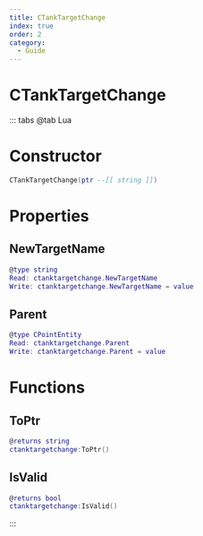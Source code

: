 ```yaml
---
title: CTankTargetChange
index: true
order: 2
category:
  - Guide
---
```


# CTankTargetChange

::: tabs
@tab Lua
# Constructor
```lua
CTankTargetChange(ptr --[[ string ]])
```
# Properties
## NewTargetName 
```lua
@type string
Read: ctanktargetchange.NewTargetName
Write: ctanktargetchange.NewTargetName = value
```
## Parent 
```lua
@type CPointEntity
Read: ctanktargetchange.Parent
Write: ctanktargetchange.Parent = value
```
# Functions
## ToPtr
```lua
@returns string
ctanktargetchange:ToPtr()
```
## IsValid
```lua
@returns bool
ctanktargetchange:IsValid()
```

:::